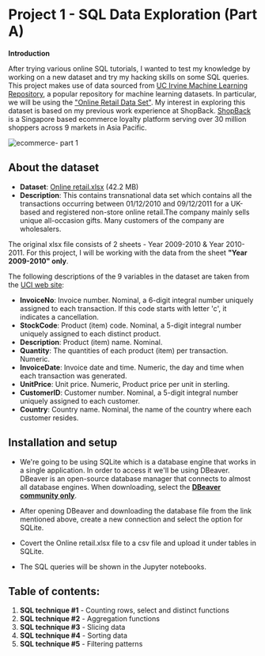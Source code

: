 # Project 1 - SQL Data Exploration (Part A)
**Introduction**

After trying various online SQL tutorials, I wanted to test my knowledge by working on a new dataset and try my hacking skills on some SQL queries. This project makes use of data sourced from [UC Irvine Machine Learning Repository](https://archive.ics.uci.edu/ml/index.php), a popular repository for machine learning datasets. In particular, we will be using the ["Online Retail Data Set"](https://archive.ics.uci.edu/ml/datasets/online+retail). My interest in exploring this dataset is based on my previous work experience at ShopBack. [ShopBack](https://www.shopback.sg/) is a Singapore based ecommerce loyalty platform serving over 30 million shoppers across 9 markets in Asia Pacific. 

![ecommerce- part 1](https://user-images.githubusercontent.com/88034960/148794800-935af2c6-fbfa-46c7-9cc7-0009d7a203aa.png)


## **About the dataset** 

- **Dataset**: [Online retail.xlsx](https://archive.ics.uci.edu/ml/machine-learning-databases/00352/) (42.2 MB)
- **Description**: This contains transnational data set which contains all the transactions occurring between 01/12/2010 and 09/12/2011 for a UK-based and registered non-store online retail.The company mainly sells unique all-occasion gifts. Many customers of the company are wholesalers.

The original xlsx file consists of 2 sheets - Year 2009-2010 & Year 2010-2011. For this project, I will be working with the data from the sheet **"Year 2009-2010" only**.

The following descriptions of the 9 variables in the dataset are taken from the [UCI web site](https://archive.ics.uci.edu/ml/datasets/online+retail):
- **InvoiceNo**: Invoice number. Nominal, a 6-digit integral number uniquely assigned to each transaction. If this code starts with letter 'c', it indicates a cancellation.
- **StockCode**: Product (item) code. Nominal, a 5-digit integral number uniquely assigned to each distinct product.
- **Description**: Product (item) name. Nominal.
- **Quantity**: The quantities of each product (item) per transaction. Numeric.
- **InvoiceDate**: Invoice date and time. Numeric, the day and time when each transaction was generated.
- **UnitPrice**: Unit price. Numeric, Product price per unit in sterling.
- **CustomerID**: Customer number. Nominal, a 5-digit integral number uniquely assigned to each customer.
- **Country**: Country name. Nominal, the name of the country where each customer resides.

## **Installation and setup**

- We're going to be using SQLite which is a database engine that works in a single application. In order to access it we'll be using DBeaver. DBeaver is an open-source database manager that connects to almost all database engines. When downloading, select the [**DBeaver community only**](https://dbeaver.io/download/).

- After opening DBeaver and downloading the database file from the link mentioned above, create a new connection and select the option for SQLite. 

- Covert the Online retail.xlsx file to a csv file and upload it under tables in SQLite.

- The SQL queries will be shown in the Jupyter notebooks.

## Table of contents:
1. **SQL technique #1** - Counting rows, select and distinct functions
2. **SQL technique #2** - Aggregation functions
3. **SQL technique #3** - Slicing data
4. **SQL technique #4** - Sorting data
5. **SQL technique #5** - Filtering patterns



